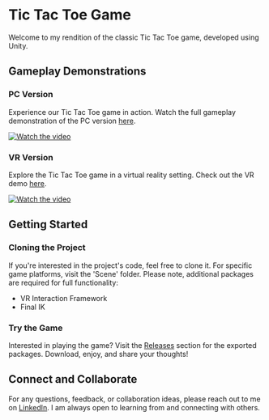 # Tic Tac Toe Game 

Welcome to my rendition of the classic Tic Tac Toe game, developed using Unity. 

## Gameplay Demonstrations

### PC Version
Experience our Tic Tac Toe game in action. Watch the full gameplay demonstration of the PC version [here](https://youtu.be/DYmSgNJnFYU).

[![Watch the video](https://img.youtube.com/vi/DYmSgNJnFYU/maxresdefault.jpg)](https://youtu.be/DYmSgNJnFYU)

### VR Version
Explore the Tic Tac Toe game in a virtual reality setting. Check out the VR demo [here](https://youtu.be/eKoOJYP17zk).

[![Watch the video](https://img.youtube.com/vi/eKoOJYP17zk/maxresdefault.jpg)](https://youtu.be/eKoOJYP17zk)

## Getting Started

### Cloning the Project
If you're interested in the project's code, feel free to clone it. For specific game platforms, visit the 'Scene' folder. Please note, additional packages are required for full functionality:

- VR Interaction Framework
- Final IK

### Try the Game
Interested in playing the game? Visit the [Releases](https://github.com/BernardMasika/XRBootcampEligibilityTest/releases) section for the exported packages. Download, enjoy, and share your thoughts!

## Connect and Collaborate
For any questions, feedback, or collaboration ideas, please reach out to me on [LinkedIn](https://www.linkedin.com/in/bernard-masika/). I am always open to learning from and connecting with others.

